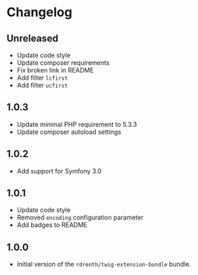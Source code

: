 # Changelog

## Unreleased
* Update code style
* Update composer requirements
* Fix broken link in README
* Add filter `lcfirst`
* Add filter `ucfirst`

## 1.0.3
* Update minimal PHP requirement to 5.3.3
* Update composer autoload settings

## 1.0.2
* Add support for Symfony 3.0

## 1.0.1
* Update code style
* Removed `encoding` configuration parameter
* Add badges to README

## 1.0.0
* Initial version of the `rdrenth/twig-extension-bundle` bundle.
